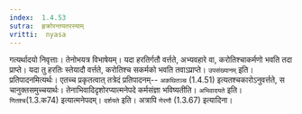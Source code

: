 ```yaml
---
index:  1.4.53
sutra:  हृक्रोरन्तयतरस्याम्
vritti:  nyasa
---
```


गत्यर्थादयो निवृत्ताः। तेनोभयत्र विभाषेयम्। यदा हरतिर्गतौ वर्त्तते, अभ्यवहारे वा, करोतिश्चाकर्मणो भवति तदा प्राप्ते। यदा तु हरतिः स्तेयादौ वर्त्तते, करोतिश्च सकर्मको भवति तवाऽप्राप्ते। `उपसंख्यानम्` इति। प्रतिपादनमित्यर्थः। एतच्च प्रकृतत्वात् तत्रेदं प्रतिपादनम्-- `अकथितञ्च` (1.4.51) इत्यतश्चकारोऽनुवर्त्तते, स चानुक्तसमुच्चयार्थः। तेनाभिवादिदृशोरप्यात्मनेपदे कर्मसंज्ञा भविष्यतीति। `अभिवादयते` इति। `णितश्च`(1.3.क74) इत्यात्मनेपदम्। `दर्शयते` इति। अत्रापि `णेरणौ` (1.3.67) इत्यादिना।


